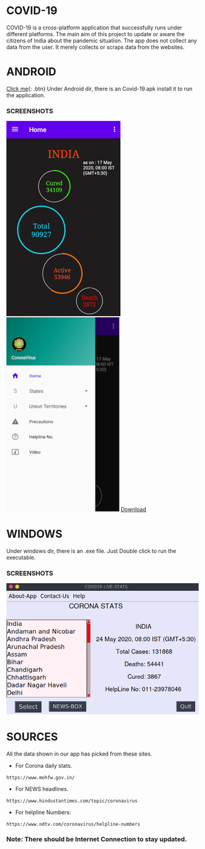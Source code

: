 # COVID-19
COVID-19 is a cross-platform application that successfully runs under different platforms. The main aim of this project to update or aware the citizens of India about the pandemic situation. The app does not collect any data from the user. It merely collects or scraps data from the websites.

# ANDROID 

[Click me](http://www.google.com){: .btn}
Under Android dir, there is an Covid-19.apk install it to run the application.
### SCREENSHOTS
![](/Android/Preview/home.png)
![](/Android/Preview/drawer.png)
<a href="https://github.com/Dusty-Sec/COVID-19/raw/master/Android/Covid-19.apk">Download</a>
# WINDOWS
Under windows dir, there is an .exe file. Just Double click to run the executable.
### SCREENSHOTS
![](/windows/Screenshots/home.png)


# SOURCES
All the data shown in our app has picked from these sites.

* For Corona daily stats.
```
https://www.mohfw.gov.in/

```
* For NEWS headlines.
```
https://www.hindustantimes.com/topic/coronavirus

```
* For helpline Numbers:
```
https://www.ndtv.com/coronavirus/helpline-numbers

```
### Note: There should be Internet Connection to stay updated.
